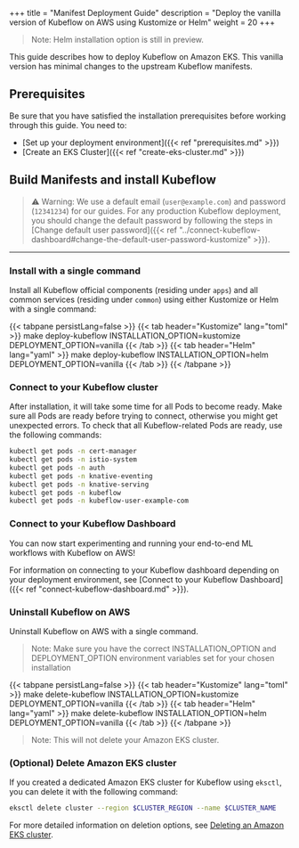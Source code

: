 +++
title = "Manifest Deployment Guide"
description = "Deploy the vanilla version of Kubeflow on AWS using Kustomize or Helm"
weight = 20
+++

> Note: Helm installation option is still in preview.

This guide describes how to deploy Kubeflow on Amazon EKS. This vanilla version has minimal changes to the upstream Kubeflow manifests.

## Prerequisites

Be sure that you have satisfied the installation prerequisites before working through this guide. You need to:
- [Set up your deployment environment]({{< ref "prerequisites.md" >}})
- [Create an EKS Cluster]({{< ref "create-eks-cluster.md" >}})

## Build Manifests and install Kubeflow

> ⚠️ Warning: We use a default email (`user@example.com`) and password (`12341234`) for our guides. For any production Kubeflow deployment, you should change the default password by following the steps in [Change default user password]({{< ref "../connect-kubeflow-dashboard#change-the-default-user-password-kustomize" >}}).

---

### Install with a single command

Install all Kubeflow official components (residing under `apps`) and all common services (residing under `common`) using either Kustomize or Helm with a single command:

{{< tabpane persistLang=false >}}
{{< tab header="Kustomize" lang="toml" >}}
make deploy-kubeflow INSTALLATION_OPTION=kustomize DEPLOYMENT_OPTION=vanilla
{{< /tab >}}
{{< tab header="Helm" lang="yaml" >}}
make deploy-kubeflow INSTALLATION_OPTION=helm DEPLOYMENT_OPTION=vanilla
{{< /tab >}}
{{< /tabpane >}}

### Connect to your Kubeflow cluster

After installation, it will take some time for all Pods to become ready. Make sure all Pods are ready before trying to connect, otherwise you might get unexpected errors. To check that all Kubeflow-related Pods are ready, use the following commands:

```sh
kubectl get pods -n cert-manager
kubectl get pods -n istio-system
kubectl get pods -n auth
kubectl get pods -n knative-eventing
kubectl get pods -n knative-serving
kubectl get pods -n kubeflow
kubectl get pods -n kubeflow-user-example-com
```

### Connect to your Kubeflow Dashboard

You can now start experimenting and running your end-to-end ML workflows with Kubeflow on AWS!

For information on connecting to your Kubeflow dashboard depending on your deployment environment, see  [Connect to your Kubeflow Dashboard]({{< ref "connect-kubeflow-dashboard.md" >}}). 

### Uninstall Kubeflow on AWS

Uninstall Kubeflow on AWS with a single command. 
> Note: Make sure you have the correct INSTALLATION_OPTION and DEPLOYMENT_OPTION environment variables set for your chosen installation

{{< tabpane persistLang=false >}}
{{< tab header="Kustomize" lang="toml" >}}
make delete-kubeflow INSTALLATION_OPTION=kustomize DEPLOYMENT_OPTION=vanilla
{{< /tab >}}
{{< tab header="Helm" lang="yaml" >}}
make delete-kubeflow INSTALLATION_OPTION=helm DEPLOYMENT_OPTION=vanilla
{{< /tab >}}
{{< /tabpane >}}

> Note: This will not delete your Amazon EKS cluster.

### (Optional) Delete Amazon EKS cluster

If you created a dedicated Amazon EKS cluster for Kubeflow using `eksctl`, you can delete it with the following command:

```bash
eksctl delete cluster --region $CLUSTER_REGION --name $CLUSTER_NAME
```

For more detailed information on deletion options, see [Deleting an Amazon EKS cluster](https://docs.aws.amazon.com/eks/latest/userguide/delete-cluster.html). 